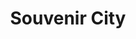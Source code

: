 ---
title: "Souvenir City"
url: /orange-beach/souvenir-city-perdido-beach-boulevard/
shop: Andenken
---